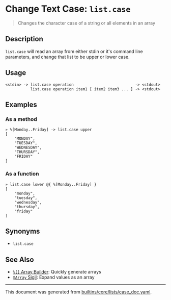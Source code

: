 # Change Text Case: `list.case`

> Changes the character case of a string or all elements in an array

## Description

`list.case` will read an array from either stdin or it's command line
parameters, and change that list to be upper or lower case.

## Usage

```
<stdin> -> list.case operation                           -> <stdout>
           list.case operation item1 [ item2 item3 ... ] -> <stdout>
```

## Examples

### As a method

```
» %[Monday..Friday] -> list.case upper
[
    "MONDAY",
    "TUESDAY",
    "WEDNESDAY",
    "THURSDAY",
    "FRIDAY"
]
```

### As a function

```
» list.case lower @{ %[Monday..Friday] }
[
    "monday",
    "tuesday",
    "wednesday",
    "thursday",
    "friday"
]
```

## Synonyms

* `list.case`


## See Also

* [`%[]` Array Builder](../parser/create-array.md):
  Quickly generate arrays
* [`@Array` Sigil](../parser/array.md):
  Expand values as an array

<hr/>

This document was generated from [builtins/core/lists/case_doc.yaml](https://github.com/lmorg/murex/blob/master/builtins/core/lists/case_doc.yaml).
